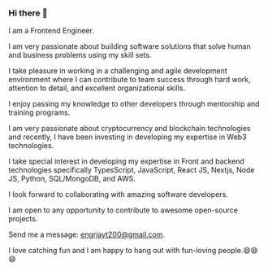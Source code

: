 
### Hi there 👋
I am a Frontend Engineer.

I am very passionate about building software solutions that solve human and business problems using my skill sets.

I take pleasure in working in a challenging and agile development environment where I can contribute to team success through hard work, attention to detail, and excellent organizational skills.

I enjoy passing my knowledge to other developers through mentorship and training programs. 


I am very passionate about cryptocurrency and blockchain technologies and recently, I have been investing in developing my expertise in Web3 technologies.  


I take special interest in developing my expertise in Front and backend technologies specifically TypesScript, JavaScript, React JS, Nextjs, Node JS, Python, SQL/MongoDB, and AWS.

I look forward to collaborating with amazing software developers.

I am open to any opportunity to contribute to awesome open-source projects.


Send me a message: engrjayt200@gmail.com.

I love catching fun and I am happy to hang out with fun-loving people.😄😄😄
